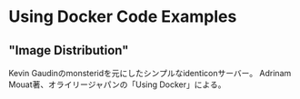 # Using Docker Code Examples
## "Image Distribution"

Kevin Gaudinのmonsteridを元にしたシンプルなidenticonサーバー。
Adrinam Mouat著、オライリージャパンの「Using Docker」による。

